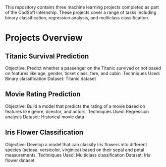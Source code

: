 This repository contains three machine learning projects completed as part of the CodSoft internship. These projects cover a range of tasks including binary classification, regression analysis, and multiclass classification.

# Projects Overview

## Titanic Survival Prediction

Objective: Predict whether a passenger on the Titanic survived or not based on features like age, gender, ticket class, fare, and cabin.
Techniques Used: Binary classification
Dataset: Titanic dataset

## Movie Rating Prediction

Objective: Build a model that predicts the rating of a movie based on features like genre, director, and actors.
Techniques Used: Regression analysis
Dataset: Historical movie data

## Iris Flower Classification

Objective: Develop a model that can classify Iris flowers into different species (setosa, versicolor, virginica) based on their sepal and petal measurements.
Techniques Used: Multiclass classification
Dataset: Iris flower dataset
